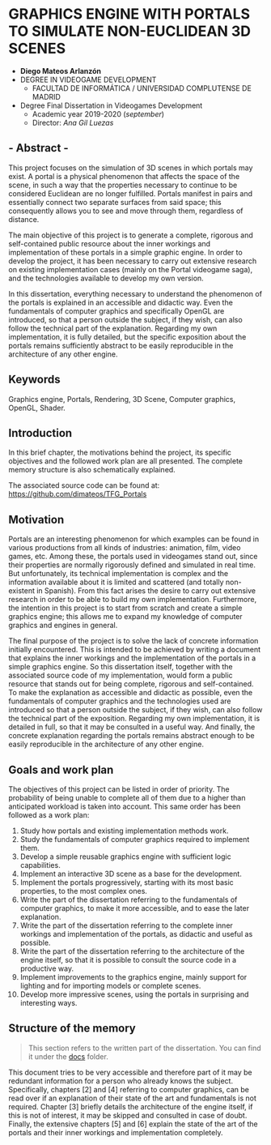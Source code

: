 # GRAPHICS ENGINE WITH PORTALS TO SIMULATE NON-EUCLIDEAN 3D SCENES

* **Diego Mateos Arlanzón**
* DEGREE IN VIDEOGAME DEVELOPMENT
	* FACULTAD DE INFORMÁTICA /  UNIVERSIDAD COMPLUTENSE DE MADRID
* Degree Final Dissertation in Videogames Development
	* Academic year 2019-2020 (*september*)
	* Director: *Ana Gil Luezas*

## - Abstract -
This project focuses on the simulation of 3D scenes in which portals may exist. A portal is a physical phenomenon that affects the space of the scene, in such a way that the properties necessary to continue to be considered Euclidean are no longer fulfilled. Portals manifest in pairs and essentially connect two separate surfaces from said space; this consequently allows you to see and move through them, regardless of distance.

The main objective of this project is to generate a complete, rigorous and self-contained public resource about the inner workings and implementation of these portals in a simple graphic engine. In order to develop the project, it has been necessary to carry out extensive research on existing implementation cases (mainly on the Portal videogame saga), and the technologies available to develop my own version.

In this dissertation, everything necessary to understand the phenomenon of the portals is explained in an accessible and didactic way. Even the fundamentals of computer graphics and specifically OpenGL are introduced, so that a person outside the subject, if they wish, can also follow the technical part of the explanation. Regarding my own implementation, it is fully detailed, but the specific exposition about the portals remains sufficiently abstract to be easily reproducible in the architecture of any other engine.

## Keywords
Graphics engine, Portals, Rendering, 3D Scene, Computer graphics, OpenGL, Shader.

## Introduction
In this brief chapter, the motivations behind the project, its specific objectives and the followed work plan are all presented. The complete memory structure is also schematically explained.

The associated source code can be found at: 	https://github.com/dimateos/TFG_Portals

## Motivation
Portals are an interesting phenomenon for which examples can be found in various productions from all kinds of industries: animation, film, video games, etc. Among these, the portals used in videogames stand out, since their properties are normally rigorously defined and simulated in real time. But unfortunately, its technical implementation is complex and the information available about it is limited and scattered (and totally non-existent in Spanish). From this fact arises the desire to carry out extensive research in order to be able to build my own implementation. Furthermore, the intention in this project is to start from scratch and create a simple graphics engine; this allows me to expand my knowledge of computer graphics and engines in general.

The final purpose of the project is to solve the lack of concrete information initially encountered. This is intended to be achieved by writing a document that explains the inner workings and the implementation of the portals in a simple graphics engine. So this dissertation itself, together with the associated source code of my implementation, would form a public resource that stands out for being complete, rigorous and self-contained. To make the explanation as accessible and didactic as possible, even the fundamentals of computer graphics and the technologies used are introduced so that a person outside the subject, if they wish, can also follow the technical part of the exposition. Regarding my own implementation, it is detailed in full, so that it may be consulted in a useful way. And finally, the concrete explanation regarding the portals remains abstract enough to be easily reproducible in the architecture of any other engine.

## Goals and work plan
The objectives of this project can be listed in order of priority. The probability of being unable to complete all of them due to a higher than anticipated workload is taken into account. This same order has been followed as a work plan:

1. Study how portals and existing implementation methods work.
2. Study the fundamentals of computer graphics required to implement them.
3. Develop a simple reusable graphics engine with sufficient logic capabilities.
4. Implement an interactive 3D scene as a base for the development.
5. Implement the portals progressively, starting with its most basic properties, to the most complex ones.
6. Write the part of the dissertation referring to the fundamentals of computer graphics, to make it more accessible, and to ease the later explanation.
7. Write the part of the dissertation referring to the complete inner workings and implementation of the portals, as didactic and useful as possible.
8. Write the part of the dissertation referring to the architecture of the engine itself, so that it is possible to consult the source code in a productive way.
9. Implement improvements to the graphics engine, mainly support for lighting and for importing models or complete scenes.
10. Develop more impressive scenes, using the portals in surprising and interesting ways.

## Structure of the memory
> This section refers to the written part of the dissertation. You can find it under the [docs](https://github.com/dimateos/TFG_Portals/tree/master/Docs) folder.

This document tries to be very accessible and therefore part of it may be redundant information for a person who already knows the subject. Specifically, chapters [2] and [4] referring to computer graphics, can be read over if an explanation of their state of the art and fundamentals is not required. Chapter [3] briefly details the architecture of the engine itself, if this is not of interest, it may be skipped and consulted in case of doubt. Finally, the extensive chapters [5] and [6] explain the state of the art of the portals and their inner workings and implementation completely.

